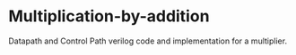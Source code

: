 # Multiplication-by-addition
Datapath and Control Path verilog code and implementation for a multiplier.
